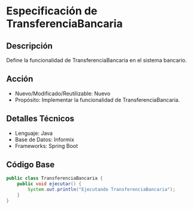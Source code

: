 # Especificación de TransferenciaBancaria

## Descripción

Define la funcionalidad de TransferenciaBancaria en el sistema bancario.

## Acción

- Nuevo/Modificado/Reutilizable: Nuevo
- Propósito: Implementar la funcionalidad de TransferenciaBancaria.

## Detalles Técnicos

- Lenguaje: Java
- Base de Datos: Informix
- Frameworks: Spring Boot

## Código Base

```java
public class TransferenciaBancaria {
    public void ejecutar() {
        System.out.println("Ejecutando TransferenciaBancaria");
    }
}
```
